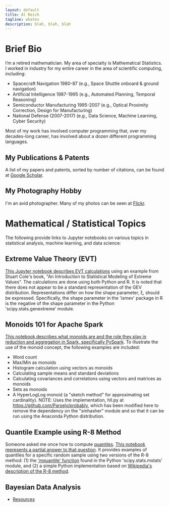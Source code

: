```yaml
---
layout: default
title: Al Reich
tagline: whatev
description: blah, blah, blah
---
```


# Brief Bio

I’m a retired mathematician. My area of specialty is Mathematical Statistics. I worked in industry for my entire career in the area of scientific computing, including:
* Spacecraft Navigation 1980-87 (e.g., Space Shuttle onboard & ground navigation)
* Artificial Intelligence 1987-1995 (e.g., Automated Planning, Temporal Reasoning)
* Semiconductor Manufacturing 1995-2007 (e.g., Optical Proximity Correction, Design for Manufacturing)
* National Defense (2007-2017) (e.g., Data Science, Machine Learning, Cyber Security)

Most of my work has involved computer programming that, over my decades-long career, has involved about a dozen different programming languages.

## My Publications & Patents

A list of my papers and patents, sorted by number of citations, can be found at [Google Scholar](https://scholar.google.com/citations?user=N_wnSyUAAAAJ&hl=en).

## My Photography Hobby

I'm an avid photographer. Many of my photos can be seen at [Flickr](https://www.flickr.com/photos/alreich).

# Mathematical / Statistical Topics

The following provide links to Jupyter notebooks on various topics in statistical analysis, machine learning, and data science:

## Extreme Value Theory (EVT)

[This Jupyter notebook describes EVT calculations](https://github.com/alreich/ipython-notebooks/blob/master/EVT_Example.ipynb) using an example from Stuart Cole's book, "An Introduction to Statistical Modeling of Extreme Values". The calculations are done using both Python and R. It is noted that there does not appear to be a standard representation of the GEV distribution. Representations differ on how the shape parameter, ξ, should be expressed. Specifically, the shape parameter in the 'ismev' package in R is the negative of the shape parameter in the Python 'scipy.stats.genextreme' module.

## Monoids 101 for Apache Spark

[This notebook describes what monoids are and the role they play in reduction and aggregation in Spark, specifically PySpark](https://github.com/alreich/ipython-notebooks/blob/master/Monoids_101_for_Apache_Spark.ipynb). To illustrate the use of the monoid concept, the following examples are included:

* Word count
* Max/Min as monoids
* Histogram calculation using vectors as monoids
* Calculating sample means and standard deviations
* Calculating covariances and correlations using vectors and matrices as monoids
* Sets as monoids
* A HyperLogLog monoid (a "sketch method" for approximating set cardinality). NOTE: Uses the implementation, hll.py at https://github.com/Parsely/probably, which has been modified here to remove the dependency on the "smhasher" module and so that it can be run using the Anaconda Python distribution.

## Quantile Example using R-8 Method

Someone asked me once how to compute [quantiles](https://en.wikipedia.org/wiki/Quantile). [This notebook represents a partial answer to that question](https://github.com/alreich/ipython-notebooks/blob/master/Quantile_Example.ipynb). It provides examples of quantiles for a specific random sample using two versions of the R-8 method: (1) the ['mquantile' function](https://docs.scipy.org/doc/scipy/reference/generated/scipy.stats.mstats.mquantiles.html) found in the Python 'scipy.stats.mstats' module, and (2) a simple Python implementation based on [Wikipedia's description of the R-8 method](https://en.wikipedia.org/wiki/Quantile#Estimating_quantiles_from_a_sample).

## Bayesian Data Analysis

* [Resources](bayes.md)
